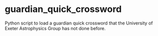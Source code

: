 # guardian_quick_crossword
Python script to load a guardian quick crossword that the University of Exeter Astrophysics Group has not done before.
